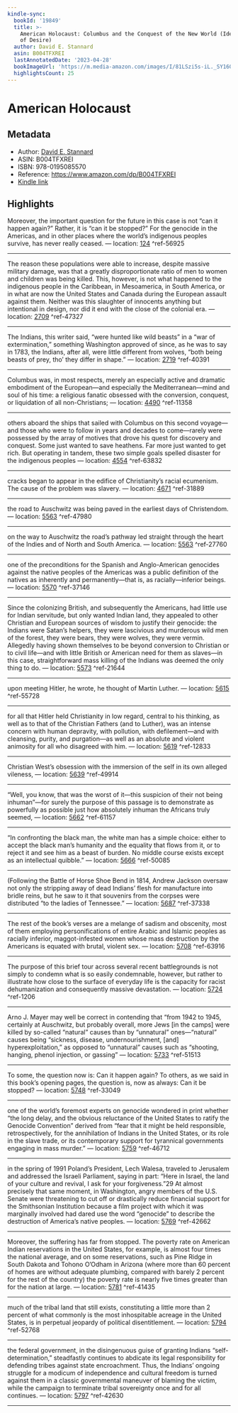 ```yaml
---
kindle-sync:
  bookId: '19849'
  title: >-
    American Holocaust: Columbus and the Conquest of the New World (Ideologies
    of Desire)
  author: David E. Stannard
  asin: B004TFXREI
  lastAnnotatedDate: '2023-04-28'
  bookImageUrl: 'https://m.media-amazon.com/images/I/81LSzi5s-iL._SY160.jpg'
  highlightsCount: 25
---
```

# American Holocaust
## Metadata
* Author: [David E. Stannard](https://www.amazon.com/David-E-Stannard/e/B001HCVP90/ref=dp_byline_cont_ebooks_1)
* ASIN: B004TFXREI
* ISBN: 978-0195085570
* Reference: https://www.amazon.com/dp/B004TFXREI
* [Kindle link](kindle://book?action=open&asin=B004TFXREI)

## Highlights
Moreover, the important question for the future in this case is not “can it happen again?” Rather, it is “can it be stopped?” For the genocide in the Americas, and in other places where the world’s indigenous peoples survive, has never really ceased. — location: [124](kindle://book?action=open&asin=B004TFXREI&location=124) ^ref-56925

---
The reason these populations were able to increase, despite massive military damage, was that a greatly disproportionate ratio of men to women and children was being killed. This, however, is not what happened to the indigenous people in the Caribbean, in Mesoamerica, in South America, or in what are now the United States and Canada during the European assault against them. Neither was this slaughter of innocents anything but intentional in design, nor did it end with the close of the colonial era. — location: [2709](kindle://book?action=open&asin=B004TFXREI&location=2709) ^ref-47327

---
The Indians, this writer said, “were hunted like wild beasts” in a “war of extermination,” something Washington approved of since, as he was to say in 1783, the Indians, after all, were little different from wolves, “both being beasts of prey, tho’ they differ in shape.” — location: [2719](kindle://book?action=open&asin=B004TFXREI&location=2719) ^ref-40391

---
Columbus was, in most respects, merely an especially active and dramatic embodiment of the European—and especially the Mediterranean—mind and soul of his time: a religious fanatic obsessed with the conversion, conquest, or liquidation of all non-Christians; — location: [4490](kindle://book?action=open&asin=B004TFXREI&location=4490) ^ref-11358

---
others aboard the ships that sailed with Columbus on this second voyage—and those who were to follow in years and decades to come—rarely were possessed by the array of motives that drove his quest for discovery and conquest. Some just wanted to save heathens. Far more just wanted to get rich. But operating in tandem, these two simple goals spelled disaster for the indigenous peoples — location: [4554](kindle://book?action=open&asin=B004TFXREI&location=4554) ^ref-63832

---
cracks began to appear in the edifice of Christianity’s racial ecumenism. The cause of the problem was slavery. — location: [4671](kindle://book?action=open&asin=B004TFXREI&location=4671) ^ref-31889

---
the road to Auschwitz was being paved in the earliest days of Christendom. — location: [5563](kindle://book?action=open&asin=B004TFXREI&location=5563) ^ref-47980

---
on the way to Auschwitz the road’s pathway led straight through the heart of the Indies and of North and South America. — location: [5563](kindle://book?action=open&asin=B004TFXREI&location=5563) ^ref-27760

---
one of the preconditions for the Spanish and Anglo-American genocides against the native peoples of the Americas was a public definition of the natives as inherently and permanently—that is, as racially—inferior beings. — location: [5570](kindle://book?action=open&asin=B004TFXREI&location=5570) ^ref-37146

---
Since the colonizing British, and subsequently the Americans, had little use for Indian servitude, but only wanted Indian land, they appealed to other Christian and European sources of wisdom to justify their genocide: the Indians were Satan’s helpers, they were lascivious and murderous wild men of the forest, they were bears, they were wolves, they were vermin. Allegedly having shown themselves to be beyond conversion to Christian or to civil life—and with little British or American need for them as slaves—in this case, straightforward mass killing of the Indians was deemed the only thing to do. — location: [5573](kindle://book?action=open&asin=B004TFXREI&location=5573) ^ref-21644

---
upon meeting Hitler, he wrote, he thought of Martin Luther. — location: [5615](kindle://book?action=open&asin=B004TFXREI&location=5615) ^ref-55728

---
for all that Hitler held Christianity in low regard, central to his thinking, as well as to that of the Christian Fathers (and to Luther), was an intense concern with human depravity, with pollution, with defilement—and with cleansing, purity, and purgation—as well as an absolute and violent animosity for all who disagreed with him. — location: [5619](kindle://book?action=open&asin=B004TFXREI&location=5619) ^ref-12833

---
Christian West’s obsession with the immersion of the self in its own alleged vileness, — location: [5639](kindle://book?action=open&asin=B004TFXREI&location=5639) ^ref-49914

---
“Well, you know, that was the worst of it—this suspicion of their not being inhuman”—for surely the purpose of this passage is to demonstrate as powerfully as possible just how absolutely inhuman the Africans truly seemed, — location: [5662](kindle://book?action=open&asin=B004TFXREI&location=5662) ^ref-61157

---
“In confronting the black man, the white man has a simple choice: either to accept the black man’s humanity and the equality that flows from it, or to reject it and see him as a beast of burden. No middle course exists except as an intellectual quibble.” — location: [5666](kindle://book?action=open&asin=B004TFXREI&location=5666) ^ref-50085

---
(Following the Battle of Horse Shoe Bend in 1814, Andrew Jackson oversaw not only the stripping away of dead Indians’ flesh for manufacture into bridle reins, but he saw to it that souvenirs from the corpses were distributed “to the ladies of Tennessee.” — location: [5687](kindle://book?action=open&asin=B004TFXREI&location=5687) ^ref-37338

---
The rest of the book’s verses are a melange of sadism and obscenity, most of them employing personifications of entire Arabic and Islamic peoples as racially inferior, maggot-infested women whose mass destruction by the Americans is equated with brutal, violent sex. — location: [5708](kindle://book?action=open&asin=B004TFXREI&location=5708) ^ref-63916

---
The purpose of this brief tour across several recent battlegrounds is not simply to condemn what is so easily condemnable, however, but rather to illustrate how close to the surface of everyday life is the capacity for racist dehumanization and consequently massive devastation. — location: [5724](kindle://book?action=open&asin=B004TFXREI&location=5724) ^ref-1206

---
Arno J. Mayer may well be correct in contending that “from 1942 to 1945, certainly at Auschwitz, but probably overall, more Jews [in the camps] were killed by so-called “natural” causes than by “unnatural” ones—“natural” causes being “sickness, disease, undernourishment, [and] hyperexploitation,” as opposed to “unnatural” causes such as “shooting, hanging, phenol injection, or gassing” — location: [5733](kindle://book?action=open&asin=B004TFXREI&location=5733) ^ref-51513

---
To some, the question now is: Can it happen again? To others, as we said in this book’s opening pages, the question is, now as always: Can it be stopped? — location: [5748](kindle://book?action=open&asin=B004TFXREI&location=5748) ^ref-33049

---
one of the world’s foremost experts on genocide wondered in print whether “the long delay, and the obvious reluctance of the United States to ratify the Genocide Convention” derived from “fear that it might be held responsible, retrospectively, for the annihilation of Indians in the United States, or its role in the slave trade, or its contemporary support for tyrannical governments engaging in mass murder.” — location: [5759](kindle://book?action=open&asin=B004TFXREI&location=5759) ^ref-46712

---
in the spring of 1991 Poland’s President, Lech Walesa, traveled to Jerusalem and addressed the Israeli Parliament, saying in part: “Here in Israel, the land of your culture and revival, I ask for your forgiveness.”29 At almost precisely that same moment, in Washington, angry members of the U.S. Senate were threatening to cut off or drastically reduce financial support for the Smithsonian Institution because a film project with which it was marginally involved had dared use the word “genocide” to describe the destruction of America’s native peoples. — location: [5769](kindle://book?action=open&asin=B004TFXREI&location=5769) ^ref-42662

---

Moreover, the suffering has far from stopped. The poverty rate on American Indian reservations in the United States, for example, is almost four times the national average, and on some reservations, such as Pine Ridge in South Dakota and Tohono O’Odham in Arizona (where more than 60 percent of homes are without adequate plumbing, compared with barely 2 percent for the rest of the country) the poverty rate is nearly five times greater than for the nation at large. — location: [5781](kindle://book?action=open&asin=B004TFXREI&location=5781) ^ref-41435

---
much of the tribal land that still exists, constituting a little more than 2 percent of what commonly is the most inhospitable acreage in the United States, is in perpetual jeopardy of political disentitlement. — location: [5794](kindle://book?action=open&asin=B004TFXREI&location=5794) ^ref-52768

---
the federal government, in the disingenuous guise of granting Indians “self-determination,” steadfastly continues to abdicate its legal responsibility for defending tribes against state encroachment. Thus, the Indians’ ongoing struggle for a modicum of independence and cultural freedom is turned against them in a classic governmental maneuver of blaming the victim, while the campaign to terminate tribal sovereignty once and for all continues. — location: [5797](kindle://book?action=open&asin=B004TFXREI&location=5797) ^ref-42630

---
